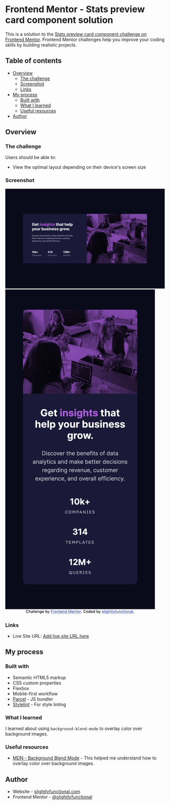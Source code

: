 # Frontend Mentor - Stats preview card component solution

This is a solution to the [Stats preview card component challenge on Frontend Mentor](https://www.frontendmentor.io/challenges/stats-preview-card-component-8JqbgoU62). Frontend Mentor challenges help you improve your coding skills by building realistic projects. 

## Table of contents

- [Overview](#overview)
  - [The challenge](#the-challenge)
  - [Screenshot](#screenshot)
  - [Links](#links)
- [My process](#my-process)
  - [Built with](#built-with)
  - [What I learned](#what-i-learned)
  - [Useful resources](#useful-resources)
- [Author](#author)

## Overview

### The challenge

Users should be able to:

- View the optimal layout depending on their device's screen size

### Screenshot

![Desktop Screenshot](./screenshots/desktop-screenshot.png)
![Mobile Screenshot](./screenshots/mobile-screenshot.png)

### Links

- Live Site URL: [Add live site URL here](https://slightlyfunctional.gitlab.io/stats-preview-card-component/)

## My process

### Built with

- Semantic HTML5 markup
- CSS custom properties
- Flexbox
- Mobile-first workflow
- [Parcel](https://parceljs.org/) - JS bundler
- [Stylelint](https://stylelint.io/) - For style linting

### What I learned

I learned about using `background-blend-mode` to overlay color over background images.

### Useful resources

- [MDN - Background Blend Mode](https://developer.mozilla.org/en-US/docs/Web/CSS/background-blend-mode) - This helped me understand how to overlay color over background images.

## Author

- Website - [slightlyfunctional.com](https://slightlyfunctional.com)
- Frontend Mentor - [@slightlyfunctional](https://www.frontendmentor.io/profile/slightlyfunctional)
